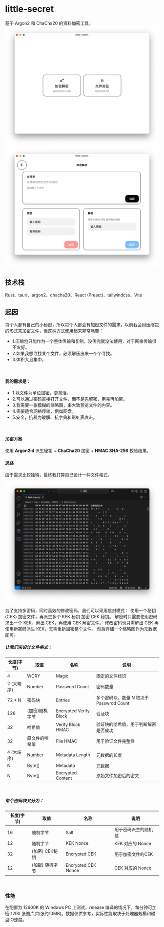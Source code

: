 # little-secret
基于 Argon2 和 ChaCha20 的资料加密工具。
![主界面](screenshot/001.png)
![加密解密](screenshot/002.png)

## 技术栈
Rust、tauri、argon2、chacha20、React (Preact)、tailwindcss、Vite

## 起因

每个人都有自己的小秘密，所以每个人都会有加密文件的需求，以前我会用压缩包的形式来加密文件，但这种方式使用起来非常痛苦：

- 1.压缩包只能作为一个整体传输和复制，没传完就没法使用，对于网络传输很不友好。
- 2.如果我想寻找某个文件，必须解压出来一个个寻找。
- 3.体积大且集中。

<br />

#### 我的需求是：

- 1.以文件为单位加密，更灵活。
- 2.可以通过密码直接打开文件，而不是先解密，用完再加密。
- 3.我需要一张模糊的缩略图，来大致预览文件的内容。
- 4.需要适合网络传输，例如网盘。
- 5.安全，抗暴力破解、抗字典和彩虹表攻击。

<br />


#### 加密方案
使用 __Argon2id__ 派生秘钥 + __ChaCha20__ 加密 + __HMAC SHA-256__ 校验结果。


#### 思路
由于需求比较独特，最终我打算自己设计一种文件格式。


![hex](screenshot/004.png)

为了支持多密码，同时高效的修改密码，我们可以采用信封模式： 使用一个秘钥 (CEK) 加密文件，再派生多个 KEK 秘钥 加密 CEK 秘钥。 解密时只需要使用密码求出一个 KEK，解出 CEK，再使用 CEK 解密文件。 修改密码也只需解出 CEK 再使用新密码派生 KEK，无需重新加密整个文件。 然后存储一个缩略图作为元数据即可。



##### 让我们来设计文件格式：


| 长度(字节)    | 取值       | 名称                     | 说明                            |
|-----------|----------|------------------------|-------------------------------|
| 4         | WCRY     | Magic                  | 固定的文件标识                       |
| 2   (大端序) | Number   | Password Count         | 密码数量                          |
| 72 * N    | 密码块      | Entries                | 多个密码块，数量 N 取决于 Passwrod Count |
| 128       | (加密)随机字节 | Encrypted Verify Block | 验证块                           |
| 32        | 哈希值      | Verify Block HMAC      | 验证块的哈希值，用于判断解密是否成功            |
| 32        | 原文件的哈希值  | File HMAC              | 用于验证文件完整性                     |
| 4   (大端序) | Number   | Metadata Length        | 元数据的长度                        |
| N         | Byte[]   | Metadata               | 元数据                           |
| N         | Byte[]   | Encrypted Content      | 原始文件加密后的密文                    |

<br/>

##### 每个密码块又分为：

| 长度(字节) | 取值         | 名称                     | 说明            |
|--------|------------|------------------------|---------------|
| 16     | 随机字节       | Salt                  | 用于密码派生的随机盐    |
| 12     | 随机字节       | KEK Nonce        | KEK 对应的 Nonce |
| 32     | (加密) CEK秘钥 | Encrypted CEK                | 用于加密文件的CEK    |
| 12     | (加密) 随机字节  | Encrypted CEK Nonce | CEK 对应的 Nonce |

<br/>


### 性能

在配置为 12900K 的 Windows PC 上测试，release 编译的情况下，每分钟可加密 1200 张图片(每张约10MB)。数据仅供参考，实际性能取决于处理器规模和磁盘IO速度。
